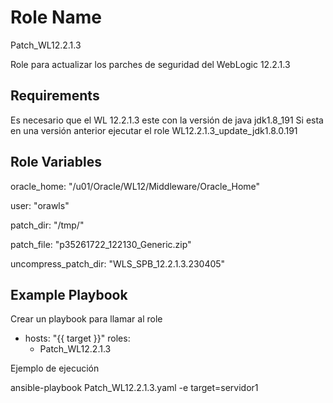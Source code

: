 Role Name
=========
Patch_WL12.2.1.3

Role para actualizar los parches de seguridad del WebLogic 12.2.1.3

Requirements
------------

Es necesario que el WL 12.2.1.3 este con la versión de java jdk1.8_191
Si esta en una versión anterior ejecutar el role WL12.2.1.3_update_jdk1.8.0.191

Role Variables
--------------


oracle_home: "/u01/Oracle/WL12/Middleware/Oracle_Home"

user: "orawls"

patch_dir: "/tmp/"

patch_file: "p35261722_122130_Generic.zip"

uncompress_patch_dir: "WLS_SPB_12.2.1.3.230405"



Example Playbook
----------------

Crear un playbook para llamar al role

- hosts: "{{ target }}"
  roles:
    - Patch_WL12.2.1.3
 
Ejemplo de ejecución

ansible-playbook Patch_WL12.2.1.3.yaml -e target=servidor1



